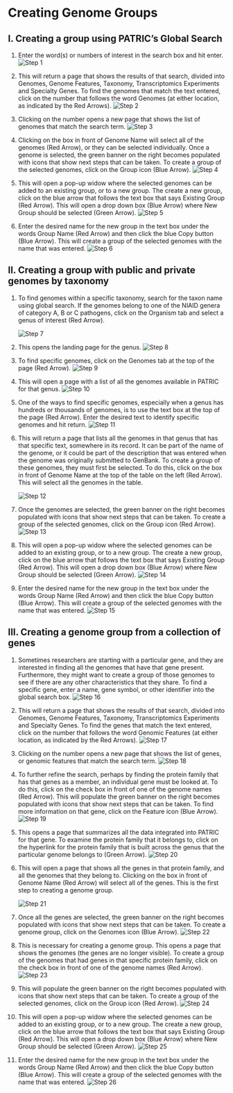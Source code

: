 
# Creating Genome Groups

## I. Creating a group using PATRIC’s Global Search
1. Enter the word(s) or numbers of interest in the search box and hit enter.
![Step 1](./images/image1.png)

2. This will return a page that shows the results of that search, divided into Genomes, Genome Features, Taxonomy, Transcriptomics Experiments and Specialty Genes.  To find the genomes that match the text entered, click on the number that follows the word Genomes (at either location, as indicated by the Red Arrows).
![Step 2](./images/image2.png)

3. Clicking on the number opens a new page that shows the list of genomes that match the search term.
![Step 3](./images/image3.png)

4. Clicking on the box in front of Genome Name will select all of the genomes (Red Arrow), or they can be selected individually.  Once a genome is selected, the green banner on the right becomes populated with icons that show next steps that can be taken.  To create a group of the selected genomes, click on the Group icon (Blue Arrow). 
![Step 4](./images/image4.png)

5. This will open a pop-up widow where the selected genomes can be added to an existing group, or to a new group.  The create a new group, click on the blue arrow that follows the text box that says Existing Group (Red Arrow).  This will open a drop down box (Blue Arrow) where New Group should be selected (Green Arrow).
![Step 5](./images/image5.png)

6. Enter the desired name for the new group in the text box under the words Group Name (Red Arrow) and then click the blue Copy button (Blue Arrow).  This will create a group of the selected genomes with the name that was entered.
![Step 6](./images/image6.png)


## II. Creating a group with public and private genomes by taxonomy
1. To find genomes within a specific taxonomy, search for the taxon name using global search.  If the genomes belong to one of the NIAID genera of category A, B or C pathogens, click on the Organism tab and select a genus of interest (Red Arrow).

    ![Step 7](./images/image7.png) 

2. This opens the landing page for the genus.
![Step 8](./images/image8.png)

3. To find specific genomes, click on the Genomes tab at the top of the page (Red Arrow).
![Step 9](./images/image9.png)

4. This will open a page with a list of all the genomes available in PATRIC for that genus.
![Step 10](./images/image10.png)

5. One of the ways to find specific genomes, especially when a genus has hundreds or thousands of genomes, is to use the text box at the top of the page (Red Arrow).  Enter the desired text to identify specific genomes and hit return.
![Step 11](./images/image11.png)

6. This will return a page that lists all the genomes in that genus that has that specific text, somewhere in its record.  It can be part of the name of the genome, or it could be part of the description that was entered when the genome was originally submitted to GenBank.  To create a group of these genomes, they must first be selected.  To do this, click on the box in front of Genome Name at the top of the table on the left (Red Arrow). This will select all the genomes in the table.

    ![Step 12](./images/image12.png)

7. Once the genomes are selected, the green banner on the right becomes populated with icons that show next steps that can be taken.  To create a group of the selected genomes, click on the Group icon (Red Arrow).
![Step 13](./images/image13.png)

8. This will open a pop-up widow where the selected genomes can be added to an existing group, or to a new group.  The create a new group, click on the blue arrow that follows the text box that says Existing Group (Red Arrow).  This will open a drop down box (Blue Arrow) where New Group should be selected (Green Arrow).
![Step 14](./images/image14.png)

9. Enter the desired name for the new group in the text box under the words Group Name (Red Arrow) and then click the blue Copy button (Blue Arrow).  This will create a group of the selected genomes with the name that was entered.
![Step 15](./images/image15.png)

## III.  Creating a genome group from a collection of genes
1. Sometimes researchers are starting with a particular gene, and they are interested in finding all the genomes that have that gene present.  Furthermore, they might want to create a group of those genomes to see if there are any other characteristics that they share.  To find a specific gene, enter a name, gene symbol, or other identifier into the global search box.
![Step 16](./images/image16.png)

2. This will return a page that shows the results of that search, divided into Genomes, Genome Features, Taxonomy, Transcriptomics Experiments and Specialty Genes.  To find the genes that match the text entered, click on the number that follows the word Genomic Features (at either location, as indicated by the Red Arrows).
![Step 17](./images/image17.png)

3. Clicking on the number opens a new page that shows the list of genes, or genomic features that match the search term.
![Step 18](./images/image18.png)

4. To further refine the search, perhaps by finding the protein family that has that genes as a member, an individual gene must be looked at.  To do this, click on the check box in front of one of the genome names (Red Arrow).  This will populate the green banner on the right becomes populated with icons that show next steps that can be taken.   To find more information on that gene, click on the Feature icon (Blue Arrow).
![Step 19](./images/image19.png)

5. This opens a page that summarizes all the data integrated into PATRIC for that gene.  To examine the protein family that it belongs to, click on the hyperlink for the protein family that is built across the genus that the particular genome belongs to (Green Arrow).
![Step 20](./images/image20.png)

6. This will open a page that shows all the genes in that protein family, and all the genomes that they belong to.  Clicking on the box in front of Genome Name (Red Arrow) will select all of the genes.  This is the first step to creating a genome group.

    ![Step 21](./images/image21.png)

7. Once all the genes are selected, the green banner on the right becomes populated with icons that show next steps that can be taken.   To create a genome group, click on the Genomes icon (Blue Arrow).
![Step 22](./images/image22.png)

8. This is necessary for creating a genome group.  This opens a page that shows the genomes (the genes are no longer visible).  To create a group of the genomes that had genes in that specific protein family, click on the check box in front of one of the genome names (Red Arrow).  
![Step 23](./images/image23.png)

9. This will populate the green banner on the right becomes populated with icons that show next steps that can be taken.   To create a group of the selected genomes, click on the Group icon (Red Arrow).
![Step 24](./images/image24.png)

10. This will open a pop-up widow where the selected genomes can be added to an existing group, or to a new group.  The create a new group, click on the blue arrow that follows the text box that says Existing Group (Red Arrow).  This will open a drop down box (Blue Arrow) where New Group should be selected (Green Arrow).
![Step 25](./images/image25.png)

11. Enter the desired name for the new group in the text box under the words Group Name (Red Arrow) and then click the blue Copy button (Blue Arrow).  This will create a group of the selected genomes with the name that was entered.
![Step 26](./images/image26.png)




